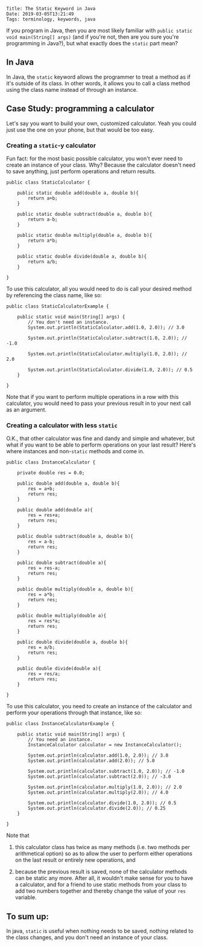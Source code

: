     Title: The Static Keyword in Java
    Date: 2019-03-05T13:21:49
    Tags: terminology, keywords, java

If you program in Java, then you are most likely familiar with `public static void main(String[] args)` (and if you're not, then are you sure you're programming in Java?), but what exactly does the `static` part mean?

<!-- more -->

## In Java

In Java, the `static` keyword allows the programmer to treat a method as if it's outside of its class. In other words, it allows you to call a class method using the class name instead of through an instance.

## Case Study: programming a calculator

Let's say you want to build your own, customized calculator. Yeah you could just use the one on your phone, but that would be too easy.

### Creating a `static`-y calculator

Fun fact: for the most basic possible calculator, you won't ever need to create an instance of your class. Why? Because the calculator doesn't need to save anything, just perform operations and return results.

```
public class StaticCalculator {

	public static double add(double a, double b){
		return a+b;
	}

	public static double subtract(double a, double b){
		return a-b;
	}

	public static double multiply(double a, double b){
		return a*b;
	}

	public static double divide(double a, double b){
		return a/b;
	}
	
}

```

To use this calculator, all you would need to do is call your desired method by referencing the class name, like so:

```
public class StaticCalculatorExample {

	public static void main(String[] args) {
		// You don't need an instance.
		System.out.println(StaticCalculator.add(1.0, 2.0)); // 3.0

		System.out.println(StaticCalculator.subtract(1.0, 2.0)); // -1.0

		System.out.println(StaticCalculator.multiply(1.0, 2.0)); // 2.0

		System.out.println(StaticCalculator.divide(1.0, 2.0)); // 0.5
	}
	
}
```

Note that if you want to perform multiple operations in a row with this calculator, you would need to pass your previous result in to your next call as an argument.

### Creating a calculator with less `static`

O.K., that other calculator was fine and dandy and simple and whatever, but what if you want to be able to perform operations on your last result? Here's where instances and non-`static` methods and come in.

```
public class InstanceCalculator {

	private double res = 0.0;

	public double add(double a, double b){
		res = a+b;
		return res;
	}

	public double add(double a){
		res = res+a;
		return res;
	}

	public double subtract(double a, double b){
		res = a-b;
		return res;
	}

	public double subtract(double a){
		res = res-a;
		return res;
	}

	public double multiply(double a, double b){
		res = a*b;
		return res;
	}

	public double multiply(double a){
		res = res*a;
		return res;
	}

	public double divide(double a, double b){
		res = a/b;
		return res;
	}

	public double divide(double a){
		res = res/a;
		return res;
	}

}
```

To use this calculator, you need to create an instance of the calculator and perform your operations through that instance, like so:

```
public class InstanceCalculatorExample {
	
	public static void main(String[] args) {
		// You need an instance.
		InstanceCalculator calculator = new InstanceCalculator();

		System.out.println(calculator.add(1.0, 2.0)); // 3.0
		System.out.println(calculator.add(2.0)); // 5.0

		System.out.println(calculator.subtract(1.0, 2.0)); // -1.0
		System.out.println(calculator.subtract(2.0)); // -3.0

		System.out.println(calculator.multiply(1.0, 2.0)); // 2.0
		System.out.println(calculator.multiply(2.0)); // 4.0

		System.out.println(calculator.divide(1.0, 2.0)); // 0.5
		System.out.println(calculator.divide(2.0)); // 0.25
	}

}
```

Note that 

1. this calculator class has twice as many methods (i.e. two methods per arithmetical option) so as to allow the user to perform either operations on the last result or entirely new operations, and

2. because the previous result is saved, none of the calculator methods can be static any more. After all, it wouldn't make sense for you to have a calculator, and for a friend to use static methods from your class to add two numbers together and thereby change the value of your `res` variable.


## To sum up:

In java, `static` is useful when nothing needs to be saved, nothing related to the class changes, and you don't need an instance of your class.

